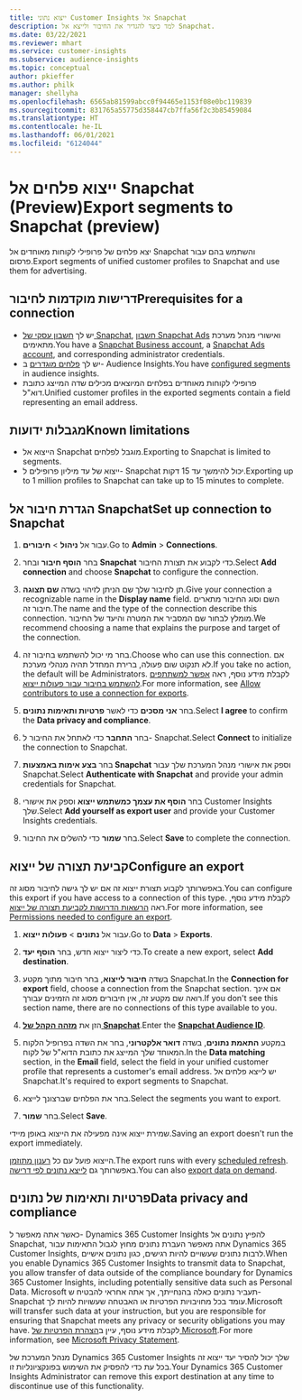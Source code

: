 ```yaml
---
title: ייצוא נתוני Customer Insights אל Snapchat
description: למד כיצד להגדיר את החיבור ולייצא אל Snapchat.
ms.date: 03/22/2021
ms.reviewer: mhart
ms.service: customer-insights
ms.subservice: audience-insights
ms.topic: conceptual
author: pkieffer
ms.author: philk
manager: shellyha
ms.openlocfilehash: 6565ab81599abcc0f94465e1153f08e0bc119839
ms.sourcegitcommit: 831765a55775d358447cb7ffa56f2c3b85459084
ms.translationtype: HT
ms.contentlocale: he-IL
ms.lasthandoff: 06/01/2021
ms.locfileid: "6124044"
---
```

# <a name="export-segments-to-snapchat-preview"></a><span data-ttu-id="d9cf9-103">ייצוא פלחים אל Snapchat‏ (Preview)</span><span class="sxs-lookup"><span data-stu-id="d9cf9-103">Export segments to Snapchat (preview)</span></span>

<span data-ttu-id="d9cf9-104">יצא פלחים של פרופילי לקוחות מאוחדים אל Snapchat והשתמש בהם עבור פרסום.</span><span class="sxs-lookup"><span data-stu-id="d9cf9-104">Export segments of unified customer profiles to Snapchat and use them for advertising.</span></span> 

## <a name="prerequisites-for-a-connection"></a><span data-ttu-id="d9cf9-105">דרישות מוקדמות לחיבור</span><span class="sxs-lookup"><span data-stu-id="d9cf9-105">Prerequisites for a connection</span></span>

-   <span data-ttu-id="d9cf9-106">יש לך [חשבון עסקי של Snapchat](https://business.snapchat.com/), [חשבון Snapchat Ads](https://ads.snapchat.com/) ואישורי מנהל מערכת מתאימים.</span><span class="sxs-lookup"><span data-stu-id="d9cf9-106">You have a [Snapchat Business account](https://business.snapchat.com/), a [Snapchat Ads account](https://ads.snapchat.com/), and corresponding administrator credentials.</span></span>
-   <span data-ttu-id="d9cf9-107">יש לך [פלחים מוגדרים](segments.md) ב- Audience Insights.</span><span class="sxs-lookup"><span data-stu-id="d9cf9-107">You have [configured segments](segments.md) in audience insights.</span></span>
-   <span data-ttu-id="d9cf9-108">פרופילי לקוחות מאוחדים בפלחים המיוצאים מכילים שדה המייצג כתובת דוא"ל.</span><span class="sxs-lookup"><span data-stu-id="d9cf9-108">Unified customer profiles in the exported segments contain a field representing an email address.</span></span>

## <a name="known-limitations"></a><span data-ttu-id="d9cf9-109">מגבלות ידועות</span><span class="sxs-lookup"><span data-stu-id="d9cf9-109">Known limitations</span></span>

- <span data-ttu-id="d9cf9-110">הייצוא אל Snapchat מוגבל לפלחים.</span><span class="sxs-lookup"><span data-stu-id="d9cf9-110">Exporting to Snapchat is limited to segments.</span></span>
- <span data-ttu-id="d9cf9-111">ייצוא של עד מיליון פרופילים ל- Snapchat יכול להימשך עד 15 דקות.</span><span class="sxs-lookup"><span data-stu-id="d9cf9-111">Exporting up to 1 million profiles to Snapchat can take up to 15 minutes to complete.</span></span> 

## <a name="set-up-connection-to-snapchat"></a><span data-ttu-id="d9cf9-112">הגדרת חיבור אל Snapchat</span><span class="sxs-lookup"><span data-stu-id="d9cf9-112">Set up connection to Snapchat</span></span>

1. <span data-ttu-id="d9cf9-113">עבור אל **ניהול** > **חיבורים**.</span><span class="sxs-lookup"><span data-stu-id="d9cf9-113">Go to **Admin** > **Connections**.</span></span>

1. <span data-ttu-id="d9cf9-114">בחר **הוסף חיבור** ובחר **Snapchat** כדי לקבוע את תצורת החיבור.</span><span class="sxs-lookup"><span data-stu-id="d9cf9-114">Select **Add connection** and choose **Snapchat** to configure the connection.</span></span>

1. <span data-ttu-id="d9cf9-115">תן לחיבור שלך שם הניתן לזיהוי בשדה **שם תצוגה**.</span><span class="sxs-lookup"><span data-stu-id="d9cf9-115">Give your connection a recognizable name in the **Display name** field.</span></span> <span data-ttu-id="d9cf9-116">השם וסוג החיבור מתארים חיבור זה.</span><span class="sxs-lookup"><span data-stu-id="d9cf9-116">The name and the type of the connection describe this connection.</span></span> <span data-ttu-id="d9cf9-117">מומלץ לבחור שם המסביר את המטרה והיעד של החיבור.</span><span class="sxs-lookup"><span data-stu-id="d9cf9-117">We recommend choosing a name that explains the purpose and target of the connection.</span></span>

1. <span data-ttu-id="d9cf9-118">בחר מי יכול להשתמש בחיבור זה.</span><span class="sxs-lookup"><span data-stu-id="d9cf9-118">Choose who can use this connection.</span></span> <span data-ttu-id="d9cf9-119">אם לא תנקוט שום פעולה, ברירת המחדל תהיה מנהלי מערכת.</span><span class="sxs-lookup"><span data-stu-id="d9cf9-119">If you take no action, the default will be Administrators.</span></span> <span data-ttu-id="d9cf9-120">לקבלת מידע נוסף, ראה [אפשר למשתתפים להשתמש בחיבור עבור פעולות ייצוא](connections.md#allow-contributors-to-use-a-connection-for-exports).</span><span class="sxs-lookup"><span data-stu-id="d9cf9-120">For more information, see [Allow contributors to use a connection for exports](connections.md#allow-contributors-to-use-a-connection-for-exports).</span></span>

1. <span data-ttu-id="d9cf9-121">בחר **אני מסכים** כדי לאשר **פרטיות ותאימות נתונים**.</span><span class="sxs-lookup"><span data-stu-id="d9cf9-121">Select **I agree** to confirm the **Data privacy and compliance**.</span></span>

1. <span data-ttu-id="d9cf9-122">בחר **התחבר** כדי לאתחל את החיבור ל- Snapchat.</span><span class="sxs-lookup"><span data-stu-id="d9cf9-122">Select **Connect** to initialize the connection to Snapchat.</span></span>

1. <span data-ttu-id="d9cf9-123">בחר **בצע אימות באמצעות Snapchat** וספק את אישורי מנהל המערכת שלך עבור Snapchat.</span><span class="sxs-lookup"><span data-stu-id="d9cf9-123">Select **Authenticate with Snapchat** and provide your admin credentials for Snapchat.</span></span> 

1. <span data-ttu-id="d9cf9-124">בחר **הוסף את עצמך כמשתמש ייצוא** וספק את אישורי Customer Insights שלך.</span><span class="sxs-lookup"><span data-stu-id="d9cf9-124">Select **Add yourself as export user** and provide your Customer Insights credentials.</span></span>

1. <span data-ttu-id="d9cf9-125">בחר **שמור** כדי להשלים את החיבור.</span><span class="sxs-lookup"><span data-stu-id="d9cf9-125">Select **Save** to complete the connection.</span></span>

## <a name="configure-an-export"></a><span data-ttu-id="d9cf9-126">קביעת תצורה של ייצוא</span><span class="sxs-lookup"><span data-stu-id="d9cf9-126">Configure an export</span></span>

<span data-ttu-id="d9cf9-127">באפשרותך לקבוע תצורת ייצוא זה אם יש לך גישה לחיבור מסוג זה.</span><span class="sxs-lookup"><span data-stu-id="d9cf9-127">You can configure this export if you have access to a connection of this type.</span></span> <span data-ttu-id="d9cf9-128">לקבלת מידע נוסף, ראה [הרשאות הדרושות לקביעת תצורה של ייצוא](export-destinations.md#set-up-a-new-export).</span><span class="sxs-lookup"><span data-stu-id="d9cf9-128">For more information, see [Permissions needed to configure an export](export-destinations.md#set-up-a-new-export).</span></span>

1. <span data-ttu-id="d9cf9-129">עבור אל **נתונים** > **פעולות ייצוא**.</span><span class="sxs-lookup"><span data-stu-id="d9cf9-129">Go to **Data** > **Exports**.</span></span>

1. <span data-ttu-id="d9cf9-130">כדי ליצור ייצוא חדש, בחר **הוסף יעד**.</span><span class="sxs-lookup"><span data-stu-id="d9cf9-130">To create a new export, select **Add destination**.</span></span>

1. <span data-ttu-id="d9cf9-131">בשדה **חיבור לייצוא**, בחר חיבור מתוך מקטע Snapchat.</span><span class="sxs-lookup"><span data-stu-id="d9cf9-131">In the **Connection for export** field, choose a connection from the Snapchat section.</span></span> <span data-ttu-id="d9cf9-132">אם אינך רואה שם מקטע זה, אין חיבורים מסוג זה הזמינים עבורך.</span><span class="sxs-lookup"><span data-stu-id="d9cf9-132">If you don't see this section name, there are no connections of this type available to you.</span></span>

1. <span data-ttu-id="d9cf9-133">הזן את [**מזהה הקהל של Snapchat**](https://businesshelp.snapchat.com/s/article/custom-audiences).</span><span class="sxs-lookup"><span data-stu-id="d9cf9-133">Enter the [**Snapchat Audience ID**](https://businesshelp.snapchat.com/s/article/custom-audiences).</span></span>

1. <span data-ttu-id="d9cf9-134">במקטע **התאמת נתונים**, בשדה **דואר אלקטרוני**, בחר את השדה בפרופיל הלקוח המאוחד שלך המייצג את כתובת הדוא"ל של לקוח.</span><span class="sxs-lookup"><span data-stu-id="d9cf9-134">In the **Data matching** section, in the **Email** field, select the field in your unified customer profile that represents a customer's email address.</span></span> <span data-ttu-id="d9cf9-135">יש לייצא פלחים אל Snapchat.</span><span class="sxs-lookup"><span data-stu-id="d9cf9-135">It's required to export segments to Snapchat.</span></span>

1. <span data-ttu-id="d9cf9-136">בחר את הפלחים שברצונך לייצא.</span><span class="sxs-lookup"><span data-stu-id="d9cf9-136">Select the segments you want to export.</span></span> 

1. <span data-ttu-id="d9cf9-137">בחר **שמור**.</span><span class="sxs-lookup"><span data-stu-id="d9cf9-137">Select **Save**.</span></span>

<span data-ttu-id="d9cf9-138">שמירת ייצוא אינה מפעילה את הייצוא באופן מיידי.</span><span class="sxs-lookup"><span data-stu-id="d9cf9-138">Saving an export doesn't run the export immediately.</span></span>

<span data-ttu-id="d9cf9-139">הייצוא פועל עם כל [רענון מתוזמן](system.md#schedule-tab).</span><span class="sxs-lookup"><span data-stu-id="d9cf9-139">The export runs with every [scheduled refresh](system.md#schedule-tab).</span></span> <span data-ttu-id="d9cf9-140">באפשרותך גם [לייצא נתונים לפי דרישה](export-destinations.md#run-exports-on-demand).</span><span class="sxs-lookup"><span data-stu-id="d9cf9-140">You can also [export data on demand](export-destinations.md#run-exports-on-demand).</span></span> 


## <a name="data-privacy-and-compliance"></a><span data-ttu-id="d9cf9-141">פרטיות ותאימות של נתונים</span><span class="sxs-lookup"><span data-stu-id="d9cf9-141">Data privacy and compliance</span></span>

<span data-ttu-id="d9cf9-142">כאשר אתה מאפשר ל- Dynamics 365 Customer Insights להפיץ נתונים אל Snapchat, אתה מאפשר העברת נתונים מחוץ לגבול התאימות עבור Dynamics 365 Customer Insights, לרבות נתונים שעשויים להיות רגישים, כגון נתונים אישיים.</span><span class="sxs-lookup"><span data-stu-id="d9cf9-142">When you enable Dynamics 365 Customer Insights to transmit data to Snapchat, you allow transfer of data outside of the compliance boundary for Dynamics 365 Customer Insights, including potentially sensitive data such as Personal Data.</span></span> <span data-ttu-id="d9cf9-143">Microsoft תעביר נתונים כאלה בהנחייתך, אך אתה אחראי להבטיח ש- Snapchat עומד בכל מחויבויות הפרטיות או האבטחה שעשויות להיות לך.</span><span class="sxs-lookup"><span data-stu-id="d9cf9-143">Microsoft will transfer such data at your instruction, but you are responsible for ensuring that Snapchat meets any privacy or security obligations you may have.</span></span> <span data-ttu-id="d9cf9-144">לקבלת מידע נוסף, עיין ב[הצהרת הפרטיות של Microsoft](https://go.microsoft.com/fwlink/?linkid=396732).</span><span class="sxs-lookup"><span data-stu-id="d9cf9-144">For more information, see [Microsoft Privacy Statement](https://go.microsoft.com/fwlink/?linkid=396732).</span></span>

<span data-ttu-id="d9cf9-145">מנהל המערכת של Dynamics 365 Customer Insights שלך יכול להסיר יעד ייצוא זה בכל עת כדי להפסיק את השימוש בפונקציונליות זו.</span><span class="sxs-lookup"><span data-stu-id="d9cf9-145">Your Dynamics 365 Customer Insights Administrator can remove this export destination at any time to discontinue use of this functionality.</span></span>
